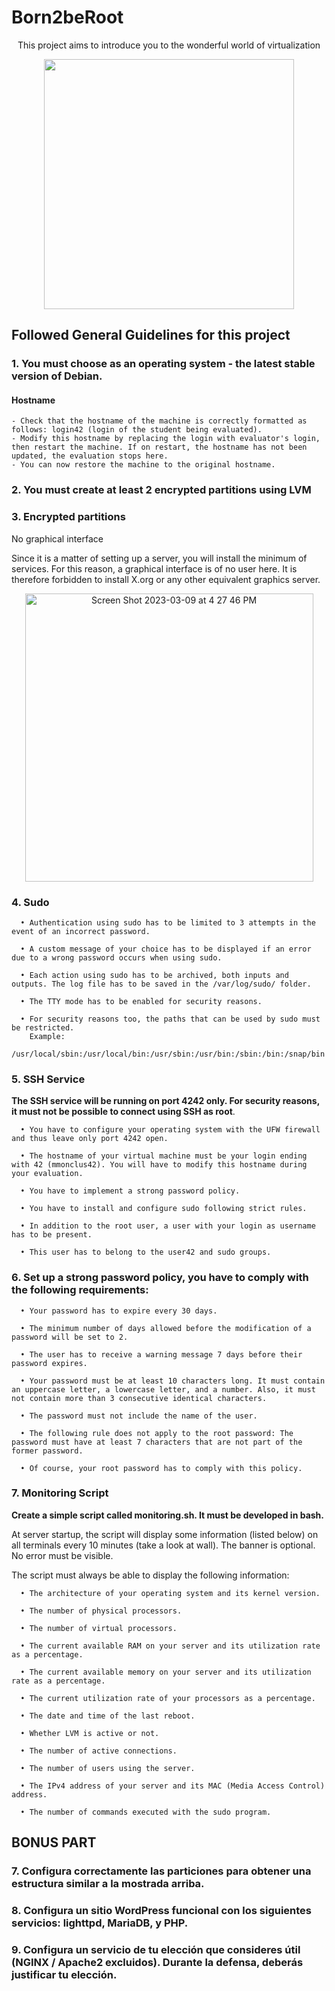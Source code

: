 # Born2beRoot

<p align="center"> This project aims to introduce you to the wonderful world of virtualization  </p>

<p align="center">
  <img src="https://user-images.githubusercontent.com/43698378/138560926-41b9ed41-cd9c-4d35-96a0-bcffa25d0d3c.png" widht="200" height="400" />
</p>

## Followed General Guidelines for this project

### 1. You must choose as an operating system - the latest stable version of Debian.

#### Hostname
    - Check that the hostname of the machine is correctly formatted as follows: login42 (login of the student being evaluated).
    - Modify this hostname by replacing the login with evaluator's login, then restart the machine. If on restart, the hostname has not been updated, the evaluation stops here.
    - You can now restore the machine to the original hostname.
  
### 2. You must create at least 2 encrypted partitions using LVM

### 3. Encrypted partitions

No graphical interface

Since it is a matter of setting up a server, you will install the minimum of services. For this reason, a graphical interface is of no user here. It is therefore forbidden to install X.org or any other equivalent graphics server.
  
<p align="center">
    <img width="461" alt="Screen Shot 2023-03-09 at 4 27 46 PM" src="https://user-images.githubusercontent.com/114074329/224072117-22c9e170-f320-4498-8209-5a616fb8b082.png">
</p>

### 4. Sudo

      • Authentication using sudo has to be limited to 3 attempts in the event of an incorrect password.
      
      • A custom message of your choice has to be displayed if an error due to a wrong password occurs when using sudo.
    
      • Each action using sudo has to be archived, both inputs and outputs. The log file has to be saved in the /var/log/sudo/ folder.
      
      • The TTY mode has to be enabled for security reasons.
      
      • For security reasons too, the paths that can be used by sudo must be restricted.
        Example:
        /usr/local/sbin:/usr/local/bin:/usr/sbin:/usr/bin:/sbin:/bin:/snap/bin

### 5. SSH Service

**The SSH service will be running on port 4242 only. For security reasons, it must not be possible to connect using SSH as root**.
  
      • You have to configure your operating system with the UFW firewall and thus leave only port 4242 open.
      
      • The hostname of your virtual machine must be your login ending with 42 (mmonclus42). You will have to modify this hostname during your evaluation.
    
      • You have to implement a strong password policy.
      
      • You have to install and configure sudo following strict rules.
      
      • In addition to the root user, a user with your login as username has to be present.
      
      • This user has to belong to the user42 and sudo groups.
      
### 6. Set up a strong password policy, you have to comply with the following requirements:
      
      • Your password has to expire every 30 days.

      • The minimum number of days allowed before the modification of a password will be set to 2.
      
      • The user has to receive a warning message 7 days before their password expires.
      
      • Your password must be at least 10 characters long. It must contain an uppercase letter, a lowercase letter, and a number. Also, it must not contain more than 3 consecutive identical characters.
      
      • The password must not include the name of the user.
      
      • The following rule does not apply to the root password: The password must have at least 7 characters that are not part of the former password.

      • Of course, your root password has to comply with this policy.
 
### 7. Monitoring Script

**Create a simple script called monitoring.sh. It must be developed in bash.**
 
At server startup, the script will display some information (listed below) on all terminals every 10 minutes (take a look at wall). The banner is optional. No error must be visible.
 
The script must always be able to display the following information:

      • The architecture of your operating system and its kernel version.
      
      • The number of physical processors.
      
      • The number of virtual processors.
      
      • The current available RAM on your server and its utilization rate as a percentage.
      
      • The current available memory on your server and its utilization rate as a percentage.
      
      • The current utilization rate of your processors as a percentage.
      
      • The date and time of the last reboot.
      
      • Whether LVM is active or not.
      
      • The number of active connections.
      
      • The number of users using the server.
      
      • The IPv4 address of your server and its MAC (Media Access Control) address.
      
      • The number of commands executed with the sudo program.

## BONUS PART

### 7. Configura correctamente las particiones para obtener una estructura similar a la mostrada arriba.

### 8. Configura un sitio WordPress funcional con los siguientes servicios: lighttpd, MariaDB, y PHP.

### 9. Configura un servicio de tu elección que consideres útil (NGINX / Apache2 excluidos). Durante la defensa, deberás justificar tu elección.
 
